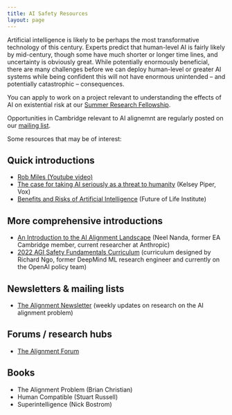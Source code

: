 ```yaml
---
title: AI Safety Resources
layout: page
---
```


Artificial intelligence is likely to be perhaps the most transformative technology of this century. Experts predict that human-level AI is fairly likely by mid-century, though some have much shorter or longer time lines, and uncertainty is obviously great. While potentially enormously beneficial, there are many challenges before we can deploy human-level or greater AI systems while being confident this will not have enormous unintended – and potentially catastrophic – consequences.

You can apply to work on a project relevant to understanding the effects of AI on existential risk at our [Summer Research Fellowship](https://camxrisk.org/fellowships/).

Opportunities in Cambridge relevant to AI alignemnt are regularly posted on our [mailing list](http://eepurl.com/hGPPkf).

Some resources that may be of interest:


## Quick introductions
- [Rob Miles (Youtube video)](https://www.youtube.com/watch?v=pYXy-A4siMw)
- [The case for taking AI seriously as a threat to humanity](https://www.vox.com/future-perfect/2018/12/21/18126576/ai-artificial-intelligence-machine-learning-safety-alignment) (Kelsey Piper, Vox)
- [Benefits and Risks of Artificial Intelligence](http://futureoflife.org/background/benefits-risks-of-artificial-intelligence/) (Future of Life Institute)


## More comprehensive introductions
- [An Introduction to the AI Alignment Landscape](https://www.alignmentforum.org/posts/SQ9cZtfrzDJmw9A2m/my-overview-of-the-ai-alignment-landscape-a-bird-s-eye-view) (Neel Nanda, former EA Cambridge member, current researcher at Anthropic)
- [2022 AGI Safety Fundamentals Curriculum](https://docs.google.com/document/d/1mTm_sT2YQx3mRXQD6J2xD2QJG1c3kHyvX8kQc_IQ0ns/edit?usp=sharing) (curriculum designed by Richard Ngo, former DeepMind ML research engineer and currently on the OpenAI policy team)


## Newsletters & mailing lists
- [The Alignment Newsletter](https://rohinshah.com/alignment-newsletter/) (weekly updates on research on the AI alignment problem)


## Forums / research hubs
- [The Alignment Forum](https://www.alignmentforum.org/)


## Books
- The Alignment Problem (Brian Christian)
- Human Compatible (Stuart Russell)
- Superintelligence (Nick Bostrom)
